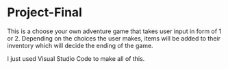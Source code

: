 # Project-Final
This is a choose your own adventure game that takes user input in form of 1 or 2. Depending on the choices the user makes, items will be added to their inventory which will decide the ending of the game.

I just used Visual Studio Code to make all of this.
